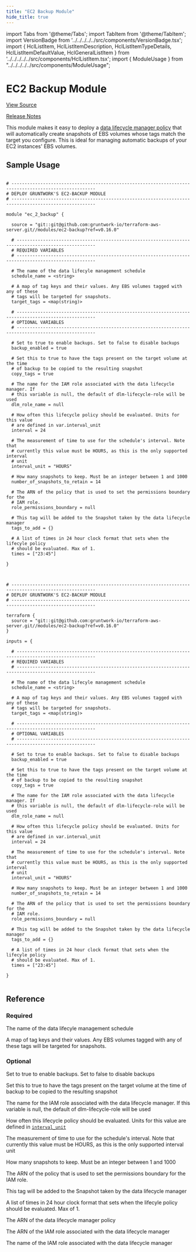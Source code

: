 ```yaml
---
title: "EC2 Backup Module"
hide_title: true
---
```


import Tabs from '@theme/Tabs';
import TabItem from '@theme/TabItem';
import VersionBadge from '../../../../../src/components/VersionBadge.tsx';
import { HclListItem, HclListItemDescription, HclListItemTypeDetails, HclListItemDefaultValue, HclGeneralListItem } from '../../../../../src/components/HclListItem.tsx';
import { ModuleUsage } from "../../../../../src/components/ModuleUsage";

<VersionBadge repoTitle="Module Server" version="0.16.0" lastModifiedVersion="0.15.10"/>

# EC2 Backup Module

<a href="https://github.com/gruntwork-io/terraform-aws-server/tree/v0.16.0/modules/ec2-backup" className="link-button" title="View the source code for this module in GitHub.">View Source</a>

<a href="https://github.com/gruntwork-io/terraform-aws-server/releases/tag/v0.15.10" className="link-button" title="Release notes for only versions which impacted this module.">Release Notes</a>

This module makes it easy to deploy a [data lifecycle manager policy](https://docs.aws.amazon.com/AWSEC2/latest/UserGuide/snapshot-lifecycle.html) that will automatically create snapshots of EBS volumes whose tags match the target you configure. This is ideal for managing automatic backups of your EC2 instances' EBS volumes.

## Sample Usage

<Tabs>
<TabItem value="terraform" label="Terraform" default>

```hcl title="main.tf"

# ------------------------------------------------------------------------------------------------------
# DEPLOY GRUNTWORK'S EC2-BACKUP MODULE
# ------------------------------------------------------------------------------------------------------

module "ec_2_backup" {

  source = "git::git@github.com:gruntwork-io/terraform-aws-server.git//modules/ec2-backup?ref=v0.16.0"

  # ----------------------------------------------------------------------------------------------------
  # REQUIRED VARIABLES
  # ----------------------------------------------------------------------------------------------------

  # The name of the data lifecyle management schedule
  schedule_name = <string>

  # A map of tag keys and their values. Any EBS volumes tagged with any of these
  # tags will be targeted for snapshots.
  target_tags = <map(string)>

  # ----------------------------------------------------------------------------------------------------
  # OPTIONAL VARIABLES
  # ----------------------------------------------------------------------------------------------------

  # Set to true to enable backups. Set to false to disable backups
  backup_enabled = true

  # Set this to true to have the tags present on the target volume at the time
  # of backup to be copied to the resulting snapshot
  copy_tags = true

  # The name for the IAM role associated with the data lifecycle manager. If
  # this variable is null, the default of dlm-lifecycle-role will be used
  dlm_role_name = null

  # How often this lifecycle policy should be evaluated. Units for this value
  # are defined in var.interval_unit
  interval = 24

  # The measurement of time to use for the schedule's interval. Note that
  # currently this value must be HOURS, as this is the only supported interval
  # unit
  interval_unit = "HOURS"

  # How many snapshots to keep. Must be an integer between 1 and 1000
  number_of_snapshots_to_retain = 14

  # The ARN of the policy that is used to set the permissions boundary for the
  # IAM role.
  role_permissions_boundary = null

  # This tag will be added to the Snapshot taken by the data lifecycle manager
  tags_to_add = {}

  # A list of times in 24 hour clock format that sets when the lifecyle policy
  # should be evaluated. Max of 1.
  times = ["23:45"]

}


```

</TabItem>
<TabItem value="terragrunt" label="Terragrunt" default>

```hcl title="terragrunt.hcl"

# ------------------------------------------------------------------------------------------------------
# DEPLOY GRUNTWORK'S EC2-BACKUP MODULE
# ------------------------------------------------------------------------------------------------------

terraform {
  source = "git::git@github.com:gruntwork-io/terraform-aws-server.git//modules/ec2-backup?ref=v0.16.0"
}

inputs = {

  # ----------------------------------------------------------------------------------------------------
  # REQUIRED VARIABLES
  # ----------------------------------------------------------------------------------------------------

  # The name of the data lifecyle management schedule
  schedule_name = <string>

  # A map of tag keys and their values. Any EBS volumes tagged with any of these
  # tags will be targeted for snapshots.
  target_tags = <map(string)>

  # ----------------------------------------------------------------------------------------------------
  # OPTIONAL VARIABLES
  # ----------------------------------------------------------------------------------------------------

  # Set to true to enable backups. Set to false to disable backups
  backup_enabled = true

  # Set this to true to have the tags present on the target volume at the time
  # of backup to be copied to the resulting snapshot
  copy_tags = true

  # The name for the IAM role associated with the data lifecycle manager. If
  # this variable is null, the default of dlm-lifecycle-role will be used
  dlm_role_name = null

  # How often this lifecycle policy should be evaluated. Units for this value
  # are defined in var.interval_unit
  interval = 24

  # The measurement of time to use for the schedule's interval. Note that
  # currently this value must be HOURS, as this is the only supported interval
  # unit
  interval_unit = "HOURS"

  # How many snapshots to keep. Must be an integer between 1 and 1000
  number_of_snapshots_to_retain = 14

  # The ARN of the policy that is used to set the permissions boundary for the
  # IAM role.
  role_permissions_boundary = null

  # This tag will be added to the Snapshot taken by the data lifecycle manager
  tags_to_add = {}

  # A list of times in 24 hour clock format that sets when the lifecyle policy
  # should be evaluated. Max of 1.
  times = ["23:45"]

}


```

</TabItem>
</Tabs>




## Reference

<Tabs>
<TabItem value="inputs" label="Inputs" default>

### Required

<HclListItem name="schedule_name" requirement="required" type="string">
<HclListItemDescription>

The name of the data lifecyle management schedule

</HclListItemDescription>
</HclListItem>

<HclListItem name="target_tags" requirement="required" type="map(string)">
<HclListItemDescription>

A map of tag keys and their values. Any EBS volumes tagged with any of these tags will be targeted for snapshots.

</HclListItemDescription>
</HclListItem>

### Optional

<HclListItem name="backup_enabled" requirement="optional" type="bool">
<HclListItemDescription>

Set to true to enable backups. Set to false to disable backups

</HclListItemDescription>
<HclListItemDefaultValue defaultValue="true"/>
</HclListItem>

<HclListItem name="copy_tags" requirement="optional" type="bool">
<HclListItemDescription>

Set this to true to have the tags present on the target volume at the time of backup to be copied to the resulting snapshot

</HclListItemDescription>
<HclListItemDefaultValue defaultValue="true"/>
</HclListItem>

<HclListItem name="dlm_role_name" requirement="optional" type="string">
<HclListItemDescription>

The name for the IAM role associated with the data lifecycle manager. If this variable is null, the default of dlm-lifecycle-role will be used

</HclListItemDescription>
<HclListItemDefaultValue defaultValue="null"/>
</HclListItem>

<HclListItem name="interval" requirement="optional" type="number">
<HclListItemDescription>

How often this lifecycle policy should be evaluated. Units for this value are defined in <a href="#interval_unit"><code>interval_unit</code></a>

</HclListItemDescription>
<HclListItemDefaultValue defaultValue="24"/>
</HclListItem>

<HclListItem name="interval_unit" requirement="optional" type="string">
<HclListItemDescription>

The measurement of time to use for the schedule's interval. Note that currently this value must be HOURS, as this is the only supported interval unit

</HclListItemDescription>
<HclListItemDefaultValue defaultValue="&quot;HOURS&quot;"/>
</HclListItem>

<HclListItem name="number_of_snapshots_to_retain" requirement="optional" type="number">
<HclListItemDescription>

How many snapshots to keep. Must be an integer between 1 and 1000

</HclListItemDescription>
<HclListItemDefaultValue defaultValue="14"/>
</HclListItem>

<HclListItem name="role_permissions_boundary" requirement="optional" type="string">
<HclListItemDescription>

The ARN of the policy that is used to set the permissions boundary for the IAM role.

</HclListItemDescription>
<HclListItemDefaultValue defaultValue="null"/>
</HclListItem>

<HclListItem name="tags_to_add" requirement="optional" type="map(string)">
<HclListItemDescription>

This tag will be added to the Snapshot taken by the data lifecycle manager

</HclListItemDescription>
<HclListItemDefaultValue defaultValue="{}"/>
</HclListItem>

<HclListItem name="times" requirement="optional" type="list(string)">
<HclListItemDescription>

A list of times in 24 hour clock format that sets when the lifecyle policy should be evaluated. Max of 1.

</HclListItemDescription>
<HclListItemDefaultValue defaultValue="[
  &quot;23:45&quot;
]"/>
</HclListItem>

</TabItem>
<TabItem value="outputs" label="Outputs">

<HclListItem name="dlm_lifecycle_policy_arn">
<HclListItemDescription>

The ARN of the data lifecycle manager policy

</HclListItemDescription>
</HclListItem>

<HclListItem name="dlm_lifecycle_role_arn">
<HclListItemDescription>

The ARN of the IAM role associated with the data lifecycle manager

</HclListItemDescription>
</HclListItem>

<HclListItem name="dlm_lifecycle_role_name">
<HclListItemDescription>

The name of the IAM role associated with the data lifecycle manager

</HclListItemDescription>
</HclListItem>

</TabItem>
</Tabs>


<!-- ##DOCS-SOURCER-START
{
  "originalSources": [
    "https://github.com/gruntwork-io/terraform-aws-server/tree/v0.16.0/modules/ec2-backup/readme.md",
    "https://github.com/gruntwork-io/terraform-aws-server/tree/v0.16.0/modules/ec2-backup/variables.tf",
    "https://github.com/gruntwork-io/terraform-aws-server/tree/v0.16.0/modules/ec2-backup/outputs.tf"
  ],
  "sourcePlugin": "module-catalog-api",
  "hash": "acc96210eb7cf0acd22f9f6644b20842"
}
##DOCS-SOURCER-END -->
